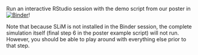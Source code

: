 Run an interactive RStudio session with the demo script from our poster in [![Binder](https://mybinder.org/badge_logo.svg)](https://beta.mybinder.org/v2/gh/bodkan/smbe2021/master?urlpath=rstudio)!

Note that because SLiM is not installed in the Binder session, the complete simulation itself (final step 6 in the poster example script) will not run. However, you should be able to play around with everything else prior to that step.

